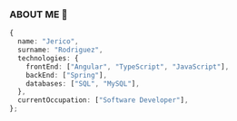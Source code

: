 ### ABOUT ME 👋
``` typescript
{
  name: "Jerico",
  surname: "Rodriguez",
  technologies: {
    frontEnd: ["Angular", "TypeScript", "JavaScript"],
    backEnd: ["Spring"],
    databases: ["SQL", "MySQL"],
  },
  currentOccupation: ["Software Developer"],
};
```
<!--**jerirgz/jerirgz** is a ✨ _special_ ✨ repository because its `README.md` (this file) appears on your GitHub profile.-->
